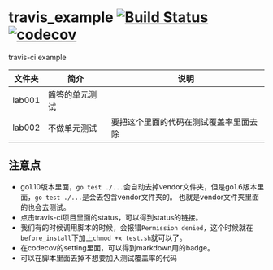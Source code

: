 # travis_example [![Build Status](https://travis-ci.org/liguoqinjim/travis_example.svg?branch=master)](https://travis-ci.org/liguoqinjim/travis_example) [![codecov](https://codecov.io/gh/liguoqinjim/travis_example/branch/master/graph/badge.svg)](https://codecov.io/gh/liguoqinjim/travis_example)
travis-ci example

|文件夹|简介|说明|
|---|---|---|
|lab001|简答的单元测试||
|lab002|不做单元测试|要把这个里面的代码在测试覆盖率里面去除|

## 注意点
 - go1.10版本里面，`go test ./...`会自动去掉vendor文件夹，但是go1.6版本里面，`go test ./...`是会去包含vendor文件夹的。
 也就是vendor文件夹里面的也会去测试。
 - 点击travis-ci项目里面的status，可以得到status的链接。
 - 我们有的时候调用脚本的时候，会报错`Permission denied`，这个时候就在`before_install`下加上`chmod +x test.sh`就可以了。
 - 在codecov的setting里面，可以得到markdown用的badge。
 - 可以在脚本里面去掉不想要加入测试覆盖率的代码